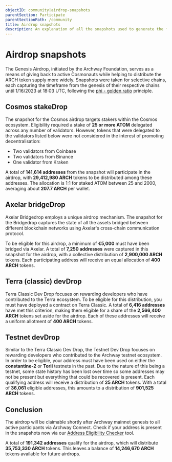 ```yaml
---
objectID: community|airdrop-snapshots
parentSection: Participate
parentSectionPath: /community
title: Airdrop snapshots
description: An explanation of all the snapshots used to generate the first Archway airdrop.
---
```


# Airdrop snapshots

The Genesis Airdrop, initiated by the Archway Foundation, serves as a means of giving back to active Cosmonauts while helping to distribute the ARCH token supply more widely. Snapshots were taken for selective chains, each capturing the timeframe from the genesis of their respective chains until 1/16/2023 at 18:03 UTC, following the <a href="https://en.wikipedia.org/wiki/Golden_ratio" target="_blank">phi - golden ratio</a> principle.


## Cosmos stakeDrop
The snapshot for the Cosmos airdrop targets stakers within the Cosmos ecosystem. Eligibility required a stake of **25 or more ATOM** delegated across any number of validators. However, tokens that were delegated to the validators listed below were not considered in the interest of promoting decentralisation:

- Two validators from Coinbase
- Two validators from Binance
- One validator from Kraken

A total of **141,614 addresses** from the snapshot will participate in the airdrop, with **29,412,980 ARCH** tokens to be distributed among these addresses. The allocation is 1:1 for staked ATOM between 25 and 2000, averaging about **207.7 ARCH** per wallet.

## Axelar bridgeDrop

Axelar Bridgedrop employs a unique airdrop mechanism. The snapshot for the Bridgedrop captures the state of all the assets bridged between different blockchain networks using Axelar's cross-chain communication protocol.

To be eligible for this airdrop, a minimum of **€5,000** must have been bridged via Axelar. A total of **7,250 addresses** were captured in this snapshot for the airdrop, with a collective distribution of **2,900,000 ARCH** tokens. Each participating address will receive an equal allocation of **400 ARCH** tokens.


## Terra (classic) devDrop

Terra Classic Dev Drop focuses on rewarding developers who have contributed to the Terra ecosystem. To be eligible for this distribution, you must have deployed a contract on Terra Classic. A total of **6,416 addresses** have met this criterion, making them eligible for a share of the **2,566,400 ARCH** tokens set aside for the airdrop. Each of these addresses will receive a uniform allotment of **400 ARCH** tokens.


## Testnet devDrop

Similar to the Terra Classic Dev Drop, the Testnet Dev Drop focuses on rewarding developers who contributed to the Archway testnet ecosystem. In order to be eligible, your address must have been used on either the **constantine-2** or **Torii** testnets in the past. Due to the nature of this being a testnet, some state history has been lost over time so some addresses may not be present but everything that could be recovered is present. Each qualifying address will receive a distribution of **25 ARCH** tokens. With a total of **36,061** eligible addresses, this amounts to a distribution of **901,525 ARCH** tokens.


## Conclusion

The airdrop will be claimable shortly after Archway mainnet genesis to all active participants via Archway Connect. Check if your address is present in the snapshots now via our <a href="https://airdrop.archway.io/" target="_blank">Address Eligibility Checker</a> tool.

A total of **191,342 addresses** qualify for the airdrop, which will distribute **35,753,330 ARCH** tokens. This leaves a balance of **14,246,670 ARCH** tokens available for future airdrops.
